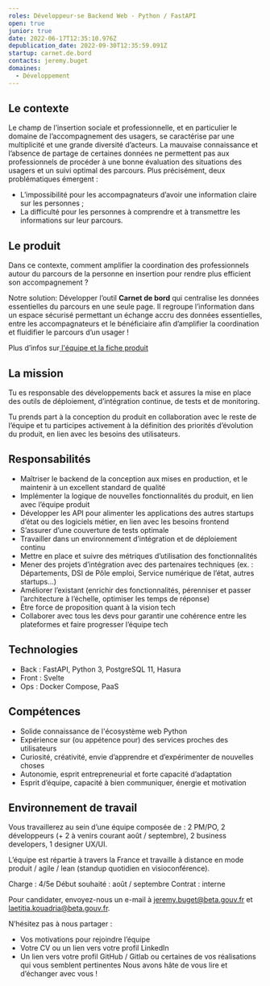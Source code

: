 ```yaml
---
roles: Développeur·se Backend Web - Python / FastAPI
open: true
junior: true
date: 2022-06-17T12:35:10.976Z
depublication_date: 2022-09-30T12:35:59.091Z
startup: carnet.de.bord
contacts: jeremy.buget
domaines:
  - Développement
---
```

## Le contexte

Le champ de l’insertion sociale et professionnelle, et en particulier le domaine de l’accompagnement des usagers, se caractérise par une multiplicité et une grande diversité d’acteurs. La mauvaise connaissance et l’absence de partage de certaines données ne permettent pas aux professionnels de procéder à une bonne évaluation des situations des usagers et un suivi optimal des parcours. Plus précisément, deux problématiques émergent :

- L’impossibilité pour les accompagnateurs d’avoir une information claire sur les personnes ;
- La difficulté pour les personnes à comprendre et à transmettre les informations sur leur parcours.

## Le produit

Dans ce contexte, comment amplifier la coordination des professionnels autour du parcours de la personne en insertion pour rendre plus efficient son accompagnement ?

Notre solution:
Développer l’outil **Carnet de bord** qui centralise les données essentielles du parcours en une seule page. Il regroupe l’information dans un espace sécurisé permettant un échange accru des données essentielles, entre les accompagnateurs et le bénéficiaire afin d’amplifier la coordination et fluidifier le parcours d’un usager !

Plus d’infos sur[ l'équipe et la fiche produit](https://beta.gouv.fr/startups/carnet.de.bord.html)

## La mission

Tu es responsable des développements back et assures la mise en place des outils de déploiement, d’intégration continue, de tests et de monitoring.

Tu prends part à la conception du produit en collaboration avec le reste de l’équipe et tu participes activement à la définition des priorités d’évolution du produit, en lien avec les besoins des utilisateurs.

## Responsabilités

* Maîtriser le backend de la conception aux mises en production, et le maintenir à un excellent standard de qualité
* Implémenter la logique de nouvelles fonctionnalités du produit, en lien avec l’équipe produit
* Développer les API pour alimenter les applications des autres startups d’état ou des logiciels métier, en lien avec les besoins frontend
* S’assurer d’une couverture de tests optimale
* Travailler dans un environnement d’intégration et de déploiement continu
* Mettre en place et suivre des métriques d’utilisation des fonctionnalités
* Mener des projets d’intégration avec des partenaires techniques (ex. : Départements, DSI de Pôle emploi, Service numérique de l’état, autres startups...)
* Améliorer l’existant (enrichir des fonctionnalités, pérenniser et passer l’architecture à l’échelle, optimiser les temps de réponse)
* Être force de proposition quant à la vision tech
* Collaborer avec tous les devs pour garantir une cohérence entre les plateformes et faire progresser l’équipe tech

## Technologies

* Back : FastAPI, Python 3, PostgreSQL 11, Hasura
* Front : Svelte
* Ops : Docker Compose, PaaS

## Compétences

* Solide connaissance de l'écosystème web Python
* Expérience sur (ou appétence pour) des services proches des utilisateurs
* Curiosité, créativité, envie d’apprendre et d’expérimenter de nouvelles choses
* Autonomie, esprit entrepreneurial et forte capacité d’adaptation
* Esprit d’équipe, capacité à bien communiquer, énergie et motivation

## Environnement de travail

Vous travaillerez au sein d’une équipe composée de : 2 PM/PO, 2 développeurs (+ 2 à venirs courant août / septembre), 2 business developers, 1 designer UX/UI.

L’équipe est répartie à travers la France et travaille à distance en mode produit / agile / lean (standup quotidien en visioconférence).

Charge : 4/5e
Début souhaité : août / septembre
Contrat : interne

Pour candidater, envoyez-nous un e-mail à jeremy.buget@beta.gouv.fr et laetitia.kouadria@beta.gouv.fr.

N’hésitez pas à nous partager :

- Vos motivations pour rejoindre l’équipe
- Votre CV ou un lien vers votre profil LinkedIn
- Un lien vers votre profil GitHub / Gitlab ou certaines de vos réalisations qui vous semblent pertinentes
Nous avons hâte de vous lire et d’échanger avec vous !
